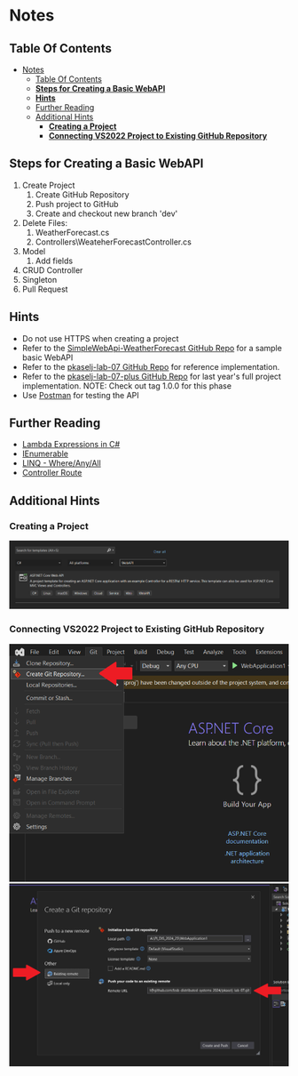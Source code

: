 # Notes

## Table Of Contents

- [Notes](#notes)
	- [Table Of Contents](#table-of-contents)
	- [**Steps for Creating a Basic WebAPI**](#steps-for-creating-a-basic-webapi)
	- [**Hints**](#hints)
	- [Further Reading](#further-reading)
	- [Additional Hints](#additional-hints)
		- [**Creating a Project**](#creating-a-project)
		- [**Connecting VS2022 Project to Existing GitHub Repository**](#connecting-vs2022-project-to-existing-github-repository)


## **Steps for Creating a Basic WebAPI**

1. Create Project
   1. Create GitHub Repository
   2. Push project to GitHub
   3. Create and checkout new branch 'dev'
2. Delete Files:
   1. WeatherForecast.cs
   2. Controllers\WeateherForecastController.cs
3. Model
   1. Add fields
4. CRUD Controller
5. Singleton
6. Pull Request

## **Hints**

- Do not use HTTPS when creating a project
- Refer to the [SimpleWebApi-WeatherForecast GitHub Repo](https://github.com/fesb-distributed-systems-2024/SimpleWebApi-WeatherForecast) for a sample basic WebAPI
- Refer to the [pkaselj-lab-07 GitHub Repo](https://github.com/fesb-distributed-systems-2024/pkaselj-lab-07) for reference implementation.
- Refer to the [pkaselj-lab-07-plus GitHub Repo](https://github.com/fesb-distributed-systems-2024/pkasel-lab-07-plus) for last year's full project implementation. NOTE: Check out tag 1.0.0 for this phase
- Use [Postman](https://www.postman.com/) for testing the API

## Further Reading
- [Lambda Expressions in C#](https://www.c-sharpcorner.com/UploadFile/bd6c67/lambda-expressions-in-C-Sharp/)
- [IEnumerable](https://www.c-sharpcorner.com/UploadFile/0c1bb2/ienumerable-interface-in-C-Sharp/)
- [LINQ - Where/Any/All](https://stackoverflow.com/questions/25510430/how-to-select-items-from-ienumerable)
- [Controller Route](https://learn.microsoft.com/en-us/aspnet/web-api/overview/web-api-routing-and-actions/routing-in-aspnet-web-api)

## Additional Hints

### **Creating a Project**

![web-api-project](web-api-project.PNG)

### **Connecting VS2022 Project to Existing GitHub Repository**

![add-remote-1](add-remote-1.png)
![add-remote-2](add-remote-2.png)

